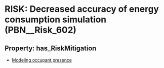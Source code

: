 # RISK: __Decreased accuracy of energy consumption simulation__ (PBN__Risk_602)

## Property: has_RiskMitigation

* [Modeling occupant presence](PBN__RiskMitigation_838)

